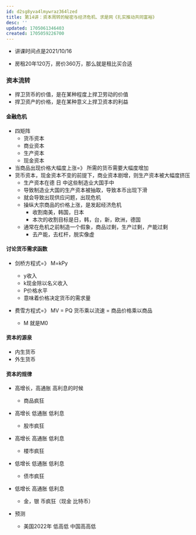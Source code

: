 ```yaml
---
id: d2sg8yva4lmywraz364lzed
title: 第14讲：资本周转的秘密与经济危机、求是网《扎实推动共同富裕》
desc: ''
updated: 1705061346403
created: 1705059226700
---
```


- 讲课时间点是2021/10/16

- 房租20年120万，房价360万，那么就是租比买合适


### 资本流转

- 捍卫货币的价值，是在某种程度上捍卫劳动的价值
- 捍卫资产的价格，是在某种意义上捍卫资本的利益

#### 金融危机

- 四矩阵
    - 货币资本
    - 商业资本
    - 生产资本
    - 现金资本
- 当商品出现价格大幅度上涨=》 所需的货币需要大幅度增加 
- 货币资本，现金资本不变的前提下，商业资本剧增，则生产资本被大幅度挤压
    - 生产资本在德 日 中这些制造业大国手中
    - 导致制造业大国的生产资本被抽取，导致本币出现下滑
    - 就会导致出现供应问题，出现危机
    - 操纵大宗商品的价格上涨，是发起经济危机
        - 收割南美，韩国，日本
        - 本次的收割目标是日，韩，台，新，欧洲，德国
    - 通常在危机之前制造一个假象，商品过剩，生产过剩，产能过剩
        - 去产能，去杠杆，脱实像虚

#### 讨论货币需求函数
- 剑桥方程式=》  M=kPy
    - y收入
    - k现金除以名义收入
    - P价格水平
    - 意味着价格决定货币的需求量

- 费雪方程式=》 MV = PQ 货币乘以流速 = 商品价格乘以商品
    - M 就是M0


#### 资本的源泉

- 内生货币
- 外生货币


#### 资本的规律

- 高增长，高通胀 高利息的时候
    - 商品疯狂
- 高增长 低通胀 低利息
    - 股市疯狂
- 高增长 高通胀 低利息
    - 楼市疯狂
- 低增长 低通胀 低利息
    - 债市疯狂
- 低增长 高通胀 低利息
    - 金，银 币疯狂（现金 比特币）

- 预测
    - 美国2022年 低高低 中国高高低